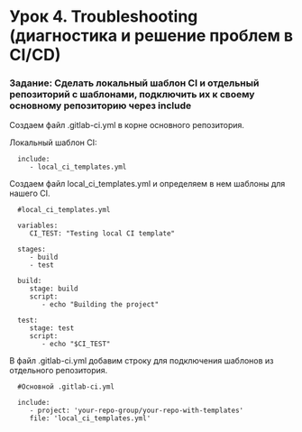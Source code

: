 # Урок 4. Troubleshooting (диагностика и решение проблем в CI/CD)

### Задание: Сделать локальный шаблон CI и отдельный репозиторий с шаблонами, подключить их к своему основному репозиторию через include

Создаем файл .gitlab-ci.yml в корне основного репозитория.

Локальный шаблон CI:

      include:
         - local_ci_templates.yml

Создаем файл local_ci_templates.yml и определяем в нем шаблоны для нашего CI.

      #local_ci_templates.yml

      variables:
         CI_TEST: "Testing local CI template"

      stages:
         - build
         - test

      build:
         stage: build
         script:
            - echo "Building the project"

      test:
         stage: test
         script:
            - echo "$CI_TEST"

В файл .gitlab-ci.yml добавим строку для подключения шаблонов из отдельного репозитория.

      #Основной .gitlab-ci.yml

      include:
         - project: 'your-repo-group/your-repo-with-templates'
         file: 'local_ci_templates.yml'
